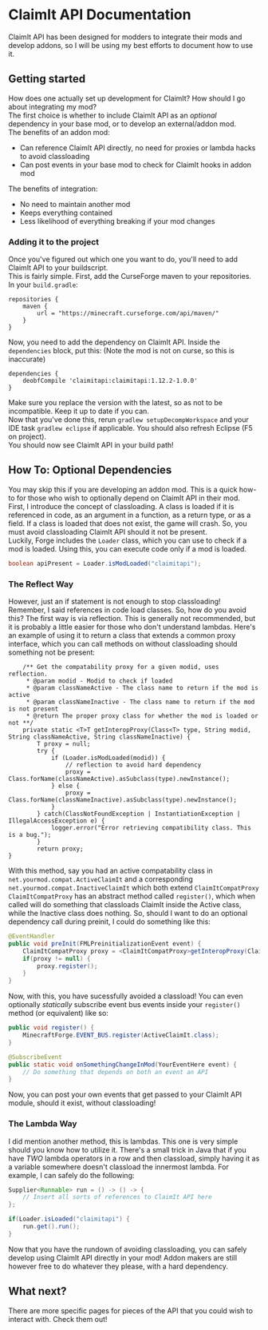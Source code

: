 # ClaimIt API Documentation
ClaimIt API has been designed for modders to integrate their mods and develop addons, so I will be using my best efforts to document how to use it.
<br>

## Getting started

How does one actually set up development for ClaimIt? How should I go about integrating my mod?<br>
The first choice is whether to include ClaimIt API as an *optional* dependency in your base mod, or to develop an external/addon mod.<br>
The benefits of an addon mod:
 - Can reference ClaimIt API directly, no need for proxies or lambda hacks to avoid classloading
 - Can post events in your base mod to check for ClaimIt hooks in addon mod<br>

The benefits of integration:
 - No need to maintain another mod
 - Keeps everything contained
 - Less likelihood of everything breaking if your mod changes

### Adding it to the project

Once you've figured out which one you want to do, you'll need to add ClaimIt API to your buildscript.<br>
This is fairly simple. First, add the CurseForge maven to your repositories.<br>
In your `build.gradle`:

```
repositories {
	maven {
		url = "https://minecraft.curseforge.com/api/maven/"
	}
}
```

Now, you need to add the dependency on ClaimIt API. Inside the `dependencies` block, put this: (Note the mod is not on curse, so this is inaccurate)

```
dependencies {
	deobfCompile 'claimitapi:claimitapi:1.12.2-1.0.0'
}
```

Make sure you replace the version with the latest, so as not to be incompatible. Keep it up to date if you can.<br>
Now that you've done this, rerun `gradlew setupDecompWorkspace` and your IDE task `gradlew eclipse` if applicable. You should also refresh Eclipse (F5 on project).<br>
You should now see ClaimIt API in your build path!

## How To: Optional Dependencies

You may skip this if you are developing an addon mod. This is a quick how-to for those who wish to optionally depend on ClaimIt API in their mod.<br>
First, I introduce the concept of classloading. A class is loaded if it is referenced in code, as an argument in a function, as a return type, or as a field. If a class is loaded that does not exist, the game will crash. So, you must avoid classloading ClaimIt API should it not be present.<br>
Luckily, Forge includes the `Loader` class, which you can use to check if a mod is loaded. Using this, you can execute code only if a mod is loaded.

```java
boolean apiPresent = Loader.isModLoaded("claimitapi");
```

### The Reflect Way

However, just an if statement is not enough to stop classloading! Remember, I said references in code load classes. So, how do you avoid this?
The first way is via reflection. This is generally not recommended, but it is probably a little easier for those who don't understand lambdas.
Here's an example of using it to return a class that extends a common proxy interface, which you can call methods on without classloading should something not be present:

```
    /** Get the compatability proxy for a given modid, uses reflection.
     * @param modid - Modid to check if loaded
     * @param classNameActive - The class name to return if the mod is active
     * @param classNameInactive - The class name to return if the mod is not present
     * @return The proper proxy class for whether the mod is loaded or not **/
    private static <T>T getInteropProxy(Class<T> type, String modid, String classNameActive, String classNameInactive) {
        T proxy = null;
        try {
            if (Loader.isModLoaded(modid)) {
                // reflection to avoid hard dependency
                proxy = Class.forName(classNameActive).asSubclass(type).newInstance();
            } else {
                proxy = Class.forName(classNameInactive).asSubclass(type).newInstance();
            }
        } catch(ClassNotFoundException | InstantiationException | IllegalAccessException e) {
            logger.error("Error retrieving compatibility class. This is a bug.");
        }
        return proxy;
}
```

With this method, say you had an active compatability class in `net.yourmod.compat.ActiveClaimIt` and a corresponding `net.yourmod.compat.InactiveClaimIt` which both extend `ClaimItCompatProxy`
`ClaimItCompatProxy` has an abstract method called `register()`, which when called will do something that classloads ClaimIt inside the Active class, while the Inactive class does nothing.
So, should I want to do an optional dependency call during preinit, I could do something like this:

```java
@EventHandler
public void preInit(FMLPreinitializationEvent event) {
	ClaimItCompatProxy proxy = <ClaimItCompatProxy>getInteropProxy(ClaimItCompatProxy.class, "claimitapi", "net.yourmod.compat.ActiveClaimIt", "net.yourmod.compat.InactiveClaimIt");
	if(proxy != null) {
		proxy.register();
	}
}
```

Now, with this, you have sucessfully avoided a classload! You can even optionally *statically* subscribe event bus events inside your `register()` method (or equivalent) like so:

```java
public void register() {
	MinecraftForge.EVENT_BUS.register(ActiveClaimIt.class);
}

@SubscribeEvent
public static void onSomethingChangeInMod(YourEventHere event) {
	// Do something that depends on both an event an API
}
```

Now, you can post your own events that get passed to your ClaimIt API module, should it exist, without classloading!

### The Lambda Way

I did mention another method, this is lambdas. This one is very simple should you know how to utilize it. There's a small trick in Java that if you have *TWO* lambda operators in a row and then classload, simply having it as a variable somewhere doesn't classload the innermost lambda.
For example, I can safely do the following:

```java
Supplier<Runnable> run = () -> () -> {
	// Insert all sorts of references to ClaimIt API here
};

if(Loader.isLoaded("claimitapi") {
	run.get().run();
}
```

Now that you have the rundown of avoiding classloading, you can safely develop using ClaimIt API directly in your mod! Addon makers are still however free to do whatever they please, with a hard dependency.

## What next?

There are more specific pages for pieces of the API that you could wish to interact with. Check them out!